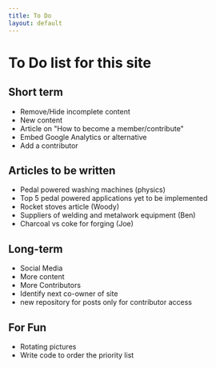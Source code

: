 ```yaml
---
title: To Do 
layout: default
---
```





# To Do list for this site

## Short term

- Remove/Hide incomplete content
- New content
- Article on "How to become a member/contribute"
- Embed Google Analytics or alternative
- Add a contributor

## Articles to be written

- Pedal powered washing machines (physics)
- Top 5 pedal powered applications yet to be implemented
- Rocket stoves article (Woody)
- Suppliers of welding and metalwork equipment (Ben)
- Charcoal vs coke for forging (Joe)

## Long-term

- Social Media
- More content
- More Contributors
- Identify next co-owner of site
- new repository for posts only for contributor access

## For Fun

- Rotating pictures
- Write code to order the priority list
